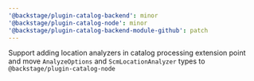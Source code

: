 ```yaml
---
'@backstage/plugin-catalog-backend': minor
'@backstage/plugin-catalog-node': minor
'@backstage/plugin-catalog-backend-module-github': patch
---
```


Support adding location analyzers in catalog processing extension point and move `AnalyzeOptions` and `ScmLocationAnalyzer` types to `@backstage/plugin-catalog-node`
